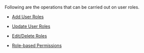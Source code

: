 Following are the operations that can be carried out on user roles. 

- [Add User Roles](../../user-mgt/add-user-roles)

- [Update User Roles](../../user-mgt/update-roles)

- [Edit/Delete Roles](../../user-mgt/edit-delete-roles)

- [Role-based Permissions](../../user-mgt/role-based)
